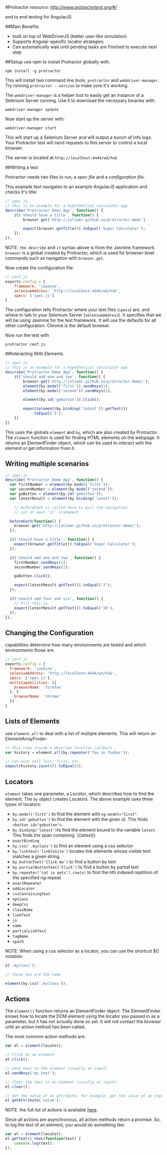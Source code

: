 #Protractor
_resource: <http://www.protractortest.org/#/>_

end to end testing for AngularJS

##Main Benefits
* built on top of WebDriverJS (better user-like simulation)
* Supports Angular-specific locator strategies
* Can automatically wait until pending tasks are finished to execute next step

##Setup
use npm to install Protractor globally with: 

```
npm install -g protractor
```

This will install two command line tools, `protractor` and `webdriver-manager`. Try running `protractor --version` to make sure it's working. 

The `webdriver-manager` is a helper tool to easily get an instance of a Selenium Server running. Use it to download the necessary binaries with:

```
webdriver-manager update
```

Now start up the server with:

```
webdriver-manager start
```

This will start up a Selenium Server and will output a bunch of info logs. Your Protractor test will send requests to this server to control a local browser.

The server is located at `http://localhost:4444/wd/hub`

##Writing a test

Protractor needs two files to run, a *spec file* and a *configuration file*. 

This example test navigates to an example AngularJS application and checks it's title:

```js
// spec.js
// this is an example for a hypothetical calculator app
describe('Protractor Demo App', function() {
	it('should have a title', function() {
		browser.get('http://juliemr.github.io/protractor-demo')

		expect(browser.getTitle()).toEqual('Super Calculator');
	});
});
```

NOTE: `the describe` and `it` syntax above is from the Jasmine framework. `browser` is a global created by Protractor, which is used for browser-level commands such as navigation with `browser.get`.

Now create the configuration file:

```js
// conf.js
exports.config = {
	framework: 'jasmine',
	seleniumAddress: 'http://localhost:4444/wd/hub',
	specs: ['spec.js']
}
```

The configuration tells Protractor where your test files (`specs`) are, and where to talk to your Selenium Server (`seleniumAddress`). It specifies that we will be using Jasmine for the test framework. It will use the defaults for all other configuration. Chrome is the default browser. 

Now run the test with

```
protractor conf.js
```

##Interacting With Elements

```js
// spec.js
// this is an example for a hypothetical calculator app
describe('Protractor Demo App', function() {
	it('should add one and two', function() {
		browser.get('http://juliemr.github.io/protractor-demo/');
		element(by.model('first')).sendKeys(1);
		element(by.model('second')).sendKeys(2);

		element(by.id('gobutton')).click();

		expect(element(by.binding('latest')).getText())
			.toEqual('3');
	})
})
```

This uses the globals `element` and `by`, which are also created by Protractor. The `element` function is used for finding HTML elements on the webpage. It returns an ElementFinder object, which can be used to interact with the element or get information from it. 

## Writing multiple scenarios

```js
// spec.js
describe('Protractor Demo App', function() {
  var firstNumber = element(by.model('first'));
  var secondNumber = element(by.model('second'));
  var goButton = element(by.id('gobutton'));
  var latestResult = element(by.binding('latest'));

	// beforeEach is called here to pull the navigation 
	// out of each 'it' statement

  beforeEach(function() {
    browser.get('http://juliemr.github.io/protractor-demo/');
  });

  it('should have a title', function() {
    expect(browser.getTitle()).toEqual('Super Calculator');
  });

  it('should add one and two', function() {
    firstNumber.sendKeys(1);
    secondNumber.sendKeys(2);

    goButton.click();

    expect(latestResult.getText()).toEqual('3');
  });

  it('should add four and six', function() {
    // Fill this in.
    expect(latestResult.getText()).toEqual('10');
  });
});
```

## Changing the Configuration

capabilities determine how many environments are tested and which environments those are.

```js
// conf.js
exports.config = {
  framework: 'jasmine',
  seleniumAddress: 'http://localhost:4444/wd/hub',
  specs: ['spec.js'],
  multiCapabilities: [{
    browserName: 'firefox'
  }, {
    browserName: 'chrome'
  }]
}
```

## Lists of Elements

use `element.all` to deal with a list of multiple elements. This will return an ElementArrayFinder:

```js
// this code inside a describe function callback
var history = element.all(by.repeater('foo in foobar'));

// can also call last, first, etc.
expect(history.count()).toEqual(3);
```



## Locators

`element` takes one parameter, a *Locator*, which describes how to find the element. The `by` object creates Locators. The above example uses three types of locators:

* `by.model('first')` to find the element with `ng-model="first"`.
* `by.id('gobutton')` to find the element with the given id. This finds `<button id="gobutton">`.
* `by.binding('latest')`to find the element bound to the variable `latest`. This finds the span containing `{{latest}}
* `exactBinding`
* `by.css('.myclass')` to find an element using a css selector.
* `by.linkText('linkToSite')` locates link elements whose visible text matches a given string.
* `by.buttonText('Click me')` to find a button by text
* `by.partialButtonText('Click')` to find a button by partial text
* `by.repeater('cat in pets').row(n)` to find the nth indexed repitition of the specified ng-repeat
* `exactRepeater`
* `addLocator`
* `cssContainingText`
* `options`
* `deepCss`
* `className`
* `linkText`
* `js`
* `name`
* `partialLinkText`
* `tagName`
* `xpath`

NOTE: When using a css selector as a locator, you can use the shortcut $() notation:

```js
$('.myclass');

// these two are the same 

element(by.css('.myclass')); 
```


## Actions

The `element()` function returns an ElementFinder object. The ElementFinder knows how to locate the DOM element using the locator you passed in as a parameter, but it has not actually done so yet. It will not contact the browser until an action method has been called.

The most common action methods are: 

```js
var el = element(locator);

// Click on an element
el.click();

// Send keys to the element (usually an input)
el.sendKeys('my text');

// Clear the text in an element (usually an input).
el.clear();

// Get the value of an attribute, for example, get the value of an input
el.getAttribute('value');
```

NOTE: the full list of actions is available [here](http://www.protractortest.org/#/api?view=webdriver.WebElement).

Since all actions are asynchronous, all action methods return a promise. So, to log the text of an element, you would do something like:

```js
var el = element(locator);
el.getText().then(function(text) {
	console.log(text);
});
```


